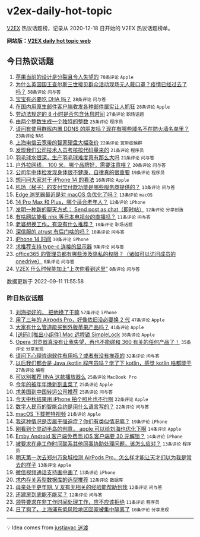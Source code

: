 # v2ex-daily-hot-topic

[V2EX](https://www.v2ex.com/) 热议话题榜，记录从 2020-12-18 日开始的 V2EX 热议话题榜单。

**网站版：[V2EX daily hot topic web](https://boojack.github.io/v2ex-daily-hot-topic-web/)**

## 今日热议话题

<!-- TODAY BEGIN -->

1. [苹果当前的设计是分裂且令人失望的](https://www.v2ex.com/t/879228) `78条评论` `Apple`
1. [为什么英国国王查尔斯三世接见群众活动现场无人戴口罩？疫情已经过去了吗？](https://www.v2ex.com/t/879273) `58条评论` `问与答`
1. [宝宝有必要吃 DHA 吗？](https://www.v2ex.com/t/879232) `28条评论` `问与答`
1. [在国内用原生邮件客户端收发各种邮件属实让人抓狂](https://www.v2ex.com/t/879244) `28条评论` `Apple`
1. [劳动法规定的 8 小时是否包含休息时间](https://www.v2ex.com/t/879258) `27条评论` `职场话题`
1. [由两个整数生成一个独特的整数](https://www.v2ex.com/t/879280) `25条评论` `程序员`
1. [请问有使用群晖内置 DDNS 的朋友吗？现在有哪些域名不在防火墙名单里？](https://www.v2ex.com/t/879224) `23条评论` `NAS`
1. [上海电信云宽带的智家硬盘大幅涨价](https://www.v2ex.com/t/879282) `22条评论` `宽带症候群`
1. [发现我们公司技术人员考核按代码量来的](https://www.v2ex.com/t/879296) `21条评论` `程序员`
1. [羽毛球水很深，生产羽毛球难度真有那么大吗](https://www.v2ex.com/t/879286) `21条评论` `问与答`
1. [户外拉网线， 100 米，哪个品牌好，需要注意啥？](https://www.v2ex.com/t/879275) `20条评论` `问与答`
1. [公司年中体检发现身体很不健康，自律真的很重要](https://www.v2ex.com/t/879278) `19条评论` `程序员`
1. [想问问大家对于 iPhone 14 的看法](https://www.v2ex.com/t/879312) `16条评论` `Apple`
1. [机场（梯子）的支付宝付款功能是哪些服务商提供的？](https://www.v2ex.com/t/879283) `13条评论` `问与答`
1. [Edge 浏览器最近是对 macOS 负优化了吗？](https://www.v2ex.com/t/879268) `13条评论` `macOS`
1. [14 Pro Max 和 Plus，哪个适合老年人？](https://www.v2ex.com/t/879246) `12条评论` `iPhone`
1. [发明一种新的聊天方式： Send post as chat（即时帖）](https://www.v2ex.com/t/879245) `12条评论` `分享创造`
1. [有啥网站能看 nhk 等日本电视台的直播吗？](https://www.v2ex.com/t/879249) `11条评论` `问与答`
1. [老婆想换工作，有没有什么推荐？](https://www.v2ex.com/t/879314) `10条评论` `职场话题`
1. [深信服的 atrust 有后门啥的吗？](https://www.v2ex.com/t/879241) `10条评论` `问与答`
1. [iPhone 14 时间](https://www.v2ex.com/t/879234) `10条评论` `iPhone`
1. [求推荐支持 type-c 连接的显示器](https://www.v2ex.com/t/879251) `9条评论` `问与答`
1. [office365 的管理员都有哪些涉及隐私的权限？（诸如可以访问成员的 onedrive）](https://www.v2ex.com/t/879311) `8条评论` `问与答`
1. [V2EX 什么时候能加上“上次你看到这里”](https://www.v2ex.com/t/879254) `8条评论` `问与答`

数据更新于 2022-09-11 11:55:58

<!-- TODAY END -->

### 昨日热议话题

<!-- YESTERDAY BEGIN -->

1. [刘海挺好的， 把他换了干嘛](https://www.v2ex.com/t/879058) `57条评论` `iPhone`
1. [用了三年的 Airpods Pro，好像依旧没必要换 2 代](https://www.v2ex.com/t/879052) `47条评论` `Apple`
1. [大家有什么管道能买到外版苹果产品吗？](https://www.v2ex.com/t/879053) `41条评论` `Apple`
1. [[送码] [推出小组件] Mac 远程锁 SimpleLock](https://www.v2ex.com/t/879062) `38条评论` `Apple`
1. [Opera 浏览器真没有让我失望，再也不能碰和 360 有关的任何产品了！](https://www.v2ex.com/t/879133) `35条评论` `分享发现`
1. [请问下心理咨询软件有用吗？或者有没有推荐的](https://www.v2ex.com/t/879077) `32条评论` `问与答`
1. [以后我们都会是 Java /kotlin 程序员吗？学了下 kotlin，感觉 kotlin 啥都能干](https://www.v2ex.com/t/879059) `27条评论` `编程`
1. [可以别推荐 IINA 这款播放器么](https://www.v2ex.com/t/879106) `25条评论` `MacBook Pro`
1. [今年的被年年焕新割韭菜了](https://www.v2ex.com/t/879122) `25条评论` `Apple`
1. [求美国到中国转运公司推荐](https://www.v2ex.com/t/879098) `25条评论` `问与答`
1. [今天中秋结果用 iPhone 拍个照片也不行啊](https://www.v2ex.com/t/879174) `22条评论` `Apple`
1. [数字人民币的智能合约是用什么语言写的？](https://www.v2ex.com/t/879073) `22条评论` `问与答`
1. [macOS 下载推特视频](https://www.v2ex.com/t/879170) `21条评论` `Apple`
1. [我这种情况是否属于强迫症？你们有类似情况嘛？](https://www.v2ex.com/t/879183) `19条评论` `iPhone`
1. [刚看到个灵动半岛的创意， apple 可以给刘海也优化下啊](https://www.v2ex.com/t/879161) `14条评论` `Apple`
1. [Emby Android 客户端免费而 iOS 客户端要 30 元解锁？](https://www.v2ex.com/t/879103) `14条评论` `iPhone`
1. [被要求在非工作时间联系其他同事协助处理问题，该怎么应对？](https://www.v2ex.com/t/879154) `13条评论` `程序员`
1. [明天第一次去郑州万象城检测 AirPods Pro，怎么样才能让天才们以为我是常去的样子](https://www.v2ex.com/t/879151) `13条评论` `Apple`
1. [微信视频通话支持画中画了](https://www.v2ex.com/t/879078) `13条评论` `iPhone`
1. [求内存关系型数据库的选型推荐](https://www.v2ex.com/t/879197) `12条评论` `数据库`
1. [母亲处于更年期, V 友有无相关的经验能帮助到我](https://www.v2ex.com/t/879173) `12条评论` `问与答`
1. [还建房到底能不能买？](https://www.v2ex.com/t/879070) `12条评论` `问与答`
1. [领导要求在非工作时间处理工作，应不应该拒绝](https://www.v2ex.com/t/879206) `11条评论` `程序员`
1. [日了狗了，上海浦东低风险地区回家被集中隔离了](https://www.v2ex.com/t/879208) `10条评论` `分享发现`

<!-- YESTERDAY END -->

---

💡 Idea comes from [justjavac 迷渡](https://github.com/justjavac/)
